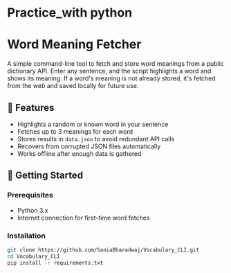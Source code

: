 # Practice_with python

# Word Meaning Fetcher

A simple command-line tool to fetch and store word meanings from a public dictionary API. Enter any sentence, and the script highlights a word and shows its meaning. If a word's meaning is not already stored, it's fetched from the web and saved locally for future use.

## 🌟 Features

- Highlights a random or known word in your sentence
- Fetches up to 3 meanings for each word
- Stores results in `data.json` to avoid redundant API calls
- Recovers from corrupted JSON files automatically
- Works offline after enough data is gathered

## 🚀 Getting Started

### Prerequisites

- Python 3.x
- Internet connection for first-time word fetches

### Installation

```bash
git clone https://github.com/SaniaBharadwaj/Vocabulary_CLI.git
cd Vocabulary_CLI
pip install -r requirements.txt
